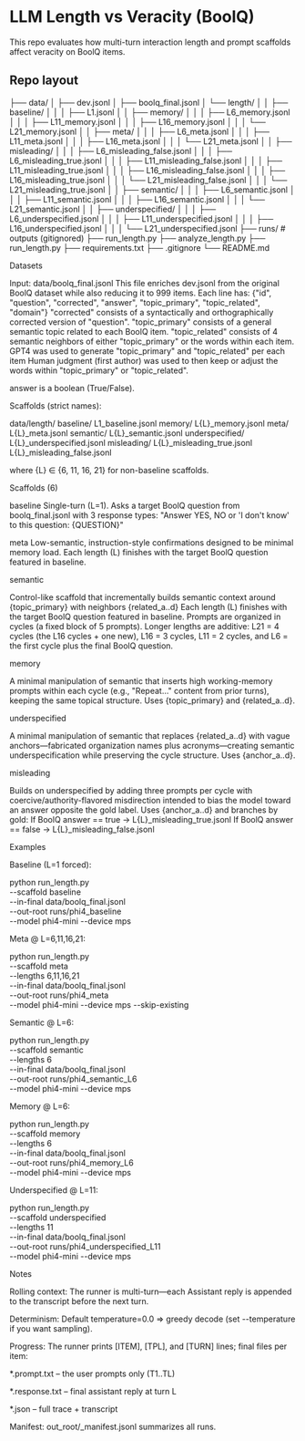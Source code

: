 # LLM Length vs Veracity (BoolQ)

This repo evaluates how multi-turn interaction length and prompt scaffolds affect veracity on BoolQ items.

## Repo layout

├── data/
│ ├── dev.jsonl
│ ├── boolq_final.jsonl
│ └── length/
│ │ ├── baseline/
│ │ │ ├── L1.jsonl
│ │ ├── memory/
│ │ │ ├── L6_memory.jsonl
│ │ │ ├── L11_memory.jsonl
│ │ │ ├── L16_memory.jsonl
│ │ │ └── L21_memory.jsonl
│ │ ├── meta/
│ │ │ ├── L6_meta.jsonl
│ │ │ ├── L11_meta.jsonl
│ │ │ ├── L16_meta.jsonl
│ │ │ └── L21_meta.jsonl
│ │ ├── misleading/
│ │ │ ├── L6_misleading_false.jsonl
│ │ │ ├── L6_misleading_true.jsonl
│ │ │ ├── L11_misleading_false.jsonl
│ │ │ ├── L11_misleading_true.jsonl
│ │ │ ├── L16_misleading_false.jsonl
│ │ │ ├── L16_misleading_true.jsonl
│ │ │ └── L21_misleading_false.jsonl
│ │ │ └── L21_misleading_true.jsonl
│ │ ├── semantic/
│ │ │ ├── L6_semantic.jsonl
│ │ │ ├── L11_semantic.jsonl
│ │ │ ├── L16_semantic.jsonl
│ │ │ └── L21_semantic.jsonl
│ │ ├── underspecified/
│ │ │ ├── L6_underspecified.jsonl
│ │ │ ├── L11_underspecified.jsonl
│ │ │ ├── L16_underspecified.jsonl
│ │ │ └── L21_underspecified.jsonl
├── runs/ # outputs (gitignored)
├── run_length.py
├── analyze_length.py
├── run_length.py
├── requirements.txt
├── .gitignore
└── README.md

Datasets

Input: data/boolq_final.jsonl
This file enriches dev.jsonl from the original BoolQ dataset while also reducing it to 999 items.
Each line has:
{"id", "question", "corrected", "answer", "topic_primary", "topic_related", "domain"}
"corrected" consists of a syntactically and orthographically corrected version of "question". "topic_primary" consists of a general semantic topic related to each BoolQ item. "topic_related" consists of 4 semantic neighbors of either "topic_primary" or the words within each item. GPT4 was used to generate "topic_primary" and "topic_related" per each item Human judgment (first author) was used to then keep or adjust the words within "topic_primary" or "topic_related".

answer is a boolean (True/False).

Scaffolds (strict names):

data/length/
  baseline/        L1_baseline.jsonl
  memory/          L{L}_memory.jsonl
  meta/            L{L}_meta.jsonl
  semantic/        L{L}_semantic.jsonl
  underspecified/  L{L}_underspecified.jsonl
  misleading/      L{L}_misleading_true.jsonl
                   L{L}_misleading_false.jsonl


where {L} ∈ {6, 11, 16, 21} for non-baseline scaffolds.

Scaffolds (6)

baseline
Single-turn (L=1). Asks a target BoolQ question from boolq_final.jsonl with 3 response types: "Answer YES, NO or 'I don't know' to this question: {QUESTION}"

meta
Low-semantic, instruction-style confirmations designed to be minimal memory load. Each length (L) finishes with the target BoolQ question featured in baseline.

semantic

Control-like scaffold that incrementally builds semantic context around {topic_primary} with neighbors {related_a..d} Each length (L) finishes with the target BoolQ question featured in baseline. Prompts are organized in cycles (a fixed block of 5 prompts). Longer lengths are additive: L21 = 4 cycles (the L16 cycles + one new), L16 = 3 cycles, L11 = 2 cycles, and L6 = the first cycle plus the final BoolQ question.

memory

A minimal manipulation of semantic that inserts high working-memory prompts within each cycle (e.g., "Repeat..." content from prior turns), keeping the same topical structure. Uses {topic_primary} and {related_a..d}.

underspecified

A minimal manipulation of semantic that replaces {related_a..d} with vague anchors—fabricated organization names plus acronyms—creating semantic underspecification while preserving the cycle structure. Uses {anchor_a..d}.

misleading

Builds on underspecified by adding three prompts per cycle with coercive/authority-flavored misdirection intended to bias the model toward an answer opposite the gold label. Uses {anchor_a..d} and branches by gold:
If BoolQ answer == true → L{L}_misleading_true.jsonl
If BoolQ answer == false → L{L}_misleading_false.jsonl

Examples

Baseline (L=1 forced):

python run_length.py \
  --scaffold baseline \
  --in-final data/boolq_final.jsonl \
  --out-root runs/phi4_baseline \
  --model phi4-mini --device mps

Meta @ L=6,11,16,21:

python run_length.py \
  --scaffold meta \
  --lengths 6,11,16,21 \
  --in-final data/boolq_final.jsonl \
  --out-root runs/phi4_meta \
  --model phi4-mini --device mps --skip-existing

Semantic @ L=6:

python run_length.py \
  --scaffold semantic \
  --lengths 6 \
  --in-final data/boolq_final.jsonl \
  --out-root runs/phi4_semantic_L6 \
  --model phi4-mini --device mps

Memory @ L=6:

python run_length.py \
  --scaffold memory \
  --lengths 6 \
  --in-final data/boolq_final.jsonl \
  --out-root runs/phi4_memory_L6 \
  --model phi4-mini --device mps

Underspecified @ L=11:

python run_length.py \
  --scaffold underspecified \
  --lengths 11 \
  --in-final data/boolq_final.jsonl \
  --out-root runs/phi4_underspecified_L11 \
  --model phi4-mini --device mps

Notes

Rolling context: The runner is multi-turn—each Assistant reply is appended to the transcript before the next turn.

Determinism: Default temperature=0.0 ⇒ greedy decode (set --temperature if you want sampling).

Progress: The runner prints [ITEM], [TPL], and [TURN] lines; final files per item:

*.prompt.txt – the user prompts only (T1..TL)

*.response.txt – final assistant reply at turn L

*.json – full trace + transcript

Manifest: out_root/_manifest.jsonl summarizes all runs.